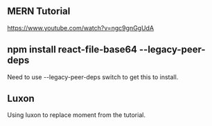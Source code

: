 ## MERN Tutorial

https://www.youtube.com/watch?v=ngc9gnGgUdA

## npm install react-file-base64 --legacy-peer-deps

Need to use --legacy-peer-deps switch to get this to install.

## Luxon

Using luxon to replace moment from the tutorial.
